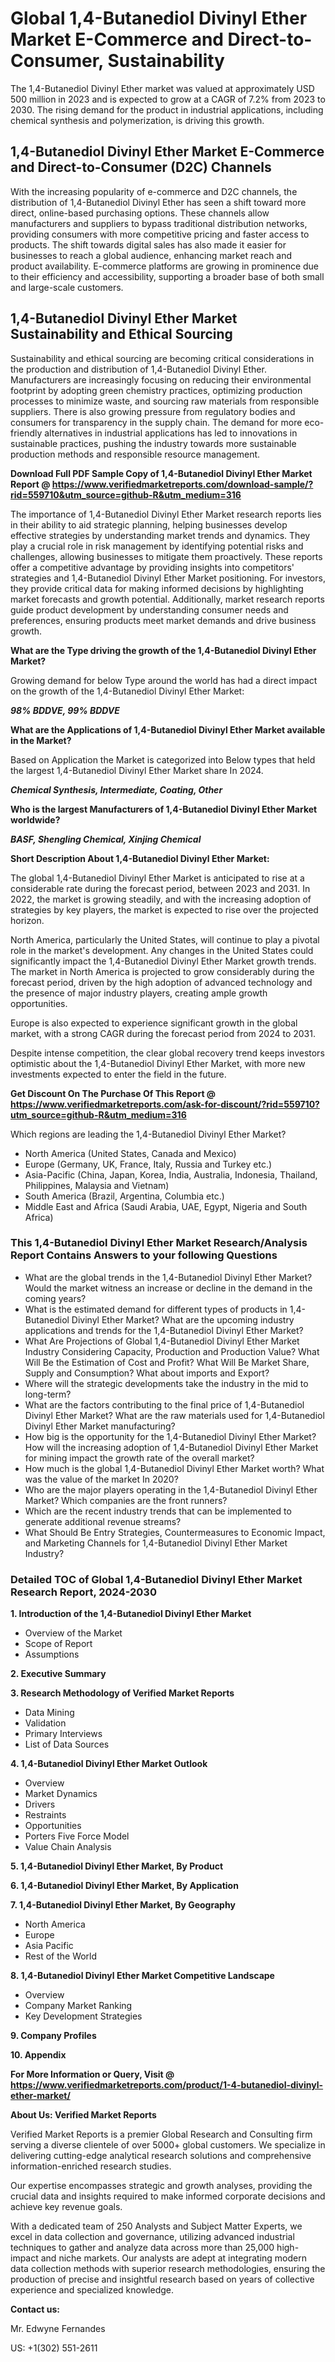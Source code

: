 <h1>Global 1,4-Butanediol Divinyl Ether Market E-Commerce and Direct-to-Consumer, Sustainability</h1><p class=""><p>The 1,4-Butanediol Divinyl Ether market was valued at approximately USD 500 million in 2023 and is expected to grow at a CAGR of 7.2% from 2023 to 2030. The rising demand for the product in industrial applications, including chemical synthesis and polymerization, is driving this growth.</p><h2>1,4-Butanediol Divinyl Ether Market E-Commerce and Direct-to-Consumer (D2C) Channels</h2><p>With the increasing popularity of e-commerce and D2C channels, the distribution of 1,4-Butanediol Divinyl Ether has seen a shift toward more direct, online-based purchasing options. These channels allow manufacturers and suppliers to bypass traditional distribution networks, providing consumers with more competitive pricing and faster access to products. The shift towards digital sales has also made it easier for businesses to reach a global audience, enhancing market reach and product availability. E-commerce platforms are growing in prominence due to their efficiency and accessibility, supporting a broader base of both small and large-scale customers.</p><h2>1,4-Butanediol Divinyl Ether Market Sustainability and Ethical Sourcing</h2><p>Sustainability and ethical sourcing are becoming critical considerations in the production and distribution of 1,4-Butanediol Divinyl Ether. Manufacturers are increasingly focusing on reducing their environmental footprint by adopting green chemistry practices, optimizing production processes to minimize waste, and sourcing raw materials from responsible suppliers. There is also growing pressure from regulatory bodies and consumers for transparency in the supply chain. The demand for more eco-friendly alternatives in industrial applications has led to innovations in sustainable practices, pushing the industry towards more sustainable production methods and responsible resource management.</p></p><p class=""><strong>Download Full PDF Sample Copy of 1,4-Butanediol Divinyl Ether Market Report @ <a href="https://www.verifiedmarketreports.com/download-sample/?rid=559710&utm_source=github-R&utm_medium=316" target="_blank">https://www.verifiedmarketreports.com/download-sample/?rid=559710&utm_source=github-R&utm_medium=316</a></strong></p><p>The importance of&nbsp;1,4-Butanediol Divinyl Ether Market research reports lies in their ability to aid strategic planning, helping businesses develop effective strategies by understanding market trends and dynamics. They play a crucial role in risk management by identifying potential risks and challenges, allowing businesses to mitigate them proactively. These reports offer a competitive advantage by providing insights into competitors' strategies and 1,4-Butanediol Divinyl Ether Market positioning. For investors, they provide critical data for making informed decisions by highlighting market forecasts and growth potential. Additionally, market research reports guide product development by understanding consumer needs and preferences, ensuring products meet market demands and drive business growth.</p><p><strong>What are the&nbsp;Type driving the growth of the 1,4-Butanediol Divinyl Ether Market?</strong></p><p id="" class="">Growing demand for below Type around the world has had a direct impact on the growth of the 1,4-Butanediol Divinyl Ether Market:</p><p class=""><em><strong>98% BDDVE, 99% BDDVE</strong></em></p><p class=""><strong>What are the&nbsp;Applications&nbsp;of 1,4-Butanediol Divinyl Ether Market available in the Market?</strong></p><p id="" class="">Based on Application the Market is categorized into Below types that held the largest 1,4-Butanediol Divinyl Ether Market share In 2024.</p><p class=""><em><strong>Chemical Synthesis, Intermediate, Coating, Other</strong></em></p><p class=""><strong>Who is the largest Manufacturers of 1,4-Butanediol Divinyl Ether Market worldwide?</strong></p><p><em><strong>BASF, Shengling Chemical, Xinjing Chemical</strong></em></p><p id="" class=""><strong>Short Description About 1,4-Butanediol Divinyl Ether Market:</strong></p><p>The global 1,4-Butanediol Divinyl Ether Market is anticipated to rise at a considerable rate during the forecast period, between 2023 and 2031. In 2022, the market is growing steadily, and with the increasing adoption of strategies by key players, the market is expected to rise over the projected horizon.</p><p>North America, particularly the United States, will continue to play a pivotal role in the market's development. Any changes in the United States could significantly impact the 1,4-Butanediol Divinyl Ether Market growth trends. The market in North America is projected to grow considerably during the forecast period, driven by the high adoption of advanced technology and the presence of major industry players, creating ample growth opportunities.</p><p>Europe is also expected to experience significant growth in the global market, with a strong CAGR during the forecast period from 2024 to 2031.</p><p>Despite intense competition, the clear global recovery trend keeps investors optimistic about the 1,4-Butanediol Divinyl Ether Market, with more new investments expected to enter the field in the future.</p><p id="" class=""><strong>Get Discount On The Purchase Of This Report @ <a href="https://www.verifiedmarketreports.com/ask-for-discount/?rid=559710?utm_source=github-R&utm_medium=316" target="_blank">https://www.verifiedmarketreports.com/ask-for-discount/?rid=559710?utm_source=github-R&utm_medium=316</a></strong></p><p class="">Which regions are leading the 1,4-Butanediol Divinyl Ether Market?</p><ul><li>North America (United States, Canada and Mexico)</li><li>Europe (Germany, UK, France, Italy, Russia and Turkey etc.)</li><li>Asia-Pacific (China, Japan, Korea, India, Australia, Indonesia, Thailand, Philippines, Malaysia and Vietnam)</li><li>South America (Brazil, Argentina, Columbia etc.)</li><li>Middle East and Africa (Saudi Arabia, UAE, Egypt, Nigeria and South Africa)</li></ul><h3 id="" class="">This 1,4-Butanediol Divinyl Ether Market Research/Analysis Report Contains Answers to your following Questions</h3><ul><li>What are the global trends in the 1,4-Butanediol Divinyl Ether Market? Would the market witness an increase or decline in the demand in the coming years?</li><li>What is the estimated demand for different types of products in 1,4-Butanediol Divinyl Ether Market? What are the upcoming industry applications and trends for the 1,4-Butanediol Divinyl Ether Market?</li><li>What Are Projections of Global 1,4-Butanediol Divinyl Ether Market Industry Considering Capacity, Production and Production Value? What Will Be the Estimation of Cost and Profit? What Will Be Market Share, Supply and Consumption? What about imports and Export?</li><li>Where will the strategic developments take the industry in the mid to long-term?</li><li>What are the factors contributing to the final price of 1,4-Butanediol Divinyl Ether Market? What are the raw materials used for 1,4-Butanediol Divinyl Ether Market manufacturing?</li><li>How big is the opportunity for the 1,4-Butanediol Divinyl Ether Market? How will the increasing adoption of 1,4-Butanediol Divinyl Ether Market for mining impact the growth rate of the overall market?</li><li>How much is the global 1,4-Butanediol Divinyl Ether Market worth? What was the value of the market In 2020?</li><li>Who are the major players operating in the 1,4-Butanediol Divinyl Ether Market? Which companies are the front runners?</li><li>Which are the recent industry trends that can be implemented to generate additional revenue streams?</li><li>What Should Be Entry Strategies, Countermeasures to Economic Impact, and Marketing Channels for 1,4-Butanediol Divinyl Ether Market Industry?</li></ul><h3 id="" class="">Detailed TOC of Global 1,4-Butanediol Divinyl Ether Market Research Report, 2024-2030</h3><p id="" class=""><strong>1. Introduction of the 1,4-Butanediol Divinyl Ether Market</strong></p><ul><li>Overview of the Market</li><li>Scope of Report</li><li>Assumptions</li></ul><p id="" class=""><strong>2. Executive Summary</strong></p><p id="" class=""><strong>3. Research Methodology of Verified Market Reports</strong></p><ul><li>Data Mining</li><li>Validation</li><li>Primary Interviews</li><li>List of Data Sources</li></ul><p id="" class=""><strong>4. 1,4-Butanediol Divinyl Ether Market Outlook</strong></p><ul><li>Overview</li><li>Market Dynamics</li><li>Drivers</li><li>Restraints</li><li>Opportunities</li><li>Porters Five Force Model</li><li>Value Chain Analysis</li></ul><p id="" class=""><strong>5. 1,4-Butanediol Divinyl Ether Market, By Product</strong></p><p id="" class=""><strong>6. 1,4-Butanediol Divinyl Ether Market, By Application</strong></p><p id="" class=""><strong>7. 1,4-Butanediol Divinyl Ether Market, By Geography</strong></p><ul><li>North America</li><li>Europe</li><li>Asia Pacific</li><li>Rest of the World</li></ul><p id="" class=""><strong>8. 1,4-Butanediol Divinyl Ether Market Competitive Landscape</strong></p><ul><li>Overview</li><li>Company Market Ranking</li><li>Key Development Strategies</li></ul><p id="" class=""><strong>9. Company Profiles</strong></p><p id="" class=""><strong>10. Appendix</strong></p><p id="" class=""><strong>For More Information or Query, Visit @ <a href="https://www.verifiedmarketreports.com/product/1-4-butanediol-divinyl-ether-market/" target="_blank">https://www.verifiedmarketreports.com/product/1-4-butanediol-divinyl-ether-market/</a></strong></p><p id="" class=""><strong>About Us: Verified Market Reports</strong></p><p id="" class="">Verified Market Reports is a premier Global Research and Consulting firm serving a diverse clientele of over 5000+ global customers. We specialize in delivering cutting-edge analytical research solutions and comprehensive information-enriched research studies.</p><p id="" class="">Our expertise encompasses strategic and growth analyses, providing the crucial data and insights required to make informed corporate decisions and achieve key revenue goals.</p><p id="" class="">With a dedicated team of 250 Analysts and Subject Matter Experts, we excel in data collection and governance, utilizing advanced industrial techniques to gather and analyze data across more than 25,000 high-impact and niche markets. Our analysts are adept at integrating modern data collection methods with superior research methodologies, ensuring the production of precise and insightful research based on years of collective experience and specialized knowledge.</p><p id="" class=""><strong>Contact us:</strong></p><p id="" class="">Mr. Edwyne Fernandes</p><p id="" class="">US: +1(302) 551-2611</p>